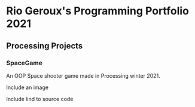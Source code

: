 # Rio Geroux's Programming Portfolio 2021 

## Processing Projects

### SpaceGame

An OOP Space shooter game made in Processing winter 2021.

Include an image 

Include lind to source code
